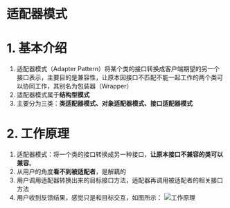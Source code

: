 # 适配器模式
# 1. 基本介绍
1. 适配器模式（Adapter Pattern）将某个类的接口转换成客户端期望的另一个接口表示，主要目的是兼容性，让原本因接口不匹配不能一起工作的两个类可以协同工作，其别名为包装器（Wrapper）
2. 适配器模式属于**结构型模式**
3. 主要分为三类：**类适配器模式、对象适配器模式、接口适配器模式**

# 2. 工作原理
1. 适配器模式：将一个类的接口转换成另一种接口，**让原本接口不兼容的类可以兼容**。
2. 从用户的角度**看不到被适配者**，是解藕的
3. 用户调用适配器转换出来的目标接口方法，适配器再调用被适配者的相关接口方法
4. 用户收到反馈结果，感觉只是和目标交互，如图所示：
![工作原理](http://cdn.qiniu.hollymiky.cn/FjRZcc8TyOYE6ZABxIZzgcyNAJqI)